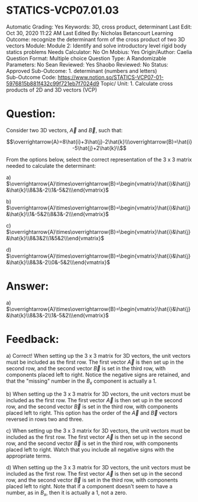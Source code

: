 # STATICS-VCP07.01.03

Automatic Grading: Yes
Keywords: 3D, cross product, determinant
Last Edit: Oct 30, 2020 11:22 AM
Last Edited By: Nicholas Betancourt
Learning Outcome: recognize the determinant form of the cross product of two 3D vectors
Module: Module 2: Identify and solve introductory level rigid body statics problems
Needs Calculator: No
On Mobius: Yes
Origin/Author: Caelia
Question Format: Multiple choice
Question Type: A
Randomizable Parameters: No
Sean Reviewed: Yes
Shaobo Reviewed: No
Status: Approved
Sub-Outcome: 1. determinant (numbers and letters)                                                
Sub-Outcome Code: https://www.notion.so/STATICS-VCP07-01-5976815b881f432c99f721eb7f7024d9
Topic/ Unit: 1. Calculate cross products of 2D and 3D vectors (VCP)

# Question:

Consider two 3D vectors, $\overrightarrow{A}$ and $\overrightarrow{B}$, such that:

$$\overrightarrow{A}=8\hat{i}+3\hat{j}-2\hat{k}\\\overrightarrow{B}=\hat{i}-5\hat{j}+2\hat{k}\\$$

From the options below, select the correct representation of the 3 x 3 matrix needed to calculate the determinant:

a) $\overrightarrow{A}\times\overrightarrow{B}=\begin{vmatrix}\hat{i}&\hat{j}&\hat{k}\\8&3&-2\\1&-5&2\\\end{vmatrix}$

b) $\overrightarrow{A}\times\overrightarrow{B}=\begin{vmatrix}\hat{i}&\hat{j}&\hat{k}\\1&-5&2\\8&3&-2\\\end{vmatrix}$

c) $\overrightarrow{A}\times\overrightarrow{B}=\begin{vmatrix}\hat{i}&\hat{j}&\hat{k}\\8&3&2\\1&5&2\\\end{vmatrix}$

d) $\overrightarrow{A}\times\overrightarrow{B}=\begin{vmatrix}\hat{i}&\hat{j}&\hat{k}\\8&3&-2\\0&-5&2\\\end{vmatrix}$

# Answer:

a) $\overrightarrow{A}\times\overrightarrow{B}=\begin{vmatrix}\hat{i}&\hat{j}&\hat{k}\\8&3&-2\\1&-5&2\\\end{vmatrix}$

# Feedback:

a) Correct! When setting up the 3 x 3 matrix for 3D vectors, the unit vectors must be included as the first row. The first vector $\overrightarrow{A}$ is then set up in the second row, and the second vector $\overrightarrow{B}$ is set in the third row, with components placed left to right.  Notice the negative signs are retained, and that the "missing" number in the $B_x$ component is actually a 1.

b) When setting up the 3 x 3 matrix for 3D vectors, the unit vectors must be included as the first row. The first vector $\overrightarrow{A}$ is then set up in the second row, and the second vector $\overrightarrow{B}$ is set in the third row, with components placed left to right. This option has the order of the $\overrightarrow{A}$ and $\overrightarrow{B}$ vectors reversed in rows two and three. 

c) When setting up the 3 x 3 matrix for 3D vectors, the unit vectors must be included as the first row. The first vector $\overrightarrow{A}$ is then set up in the second row, and the second vector $\overrightarrow{B}$ is set in the third row, with components placed left to right.  Watch that you include all negative signs with the appropriate terms.

d) When setting up the 3 x 3 matrix for 3D vectors, the unit vectors must be included as the first row. The first vector $\overrightarrow{A}$ is then set up in the second row, and the second vector $\overrightarrow{B}$ is set in the third row, with components placed left to right. Note that if a component doesn't seem to have a number, as in $B_x$, then it is actually a 1, not a zero.